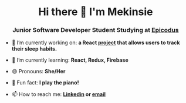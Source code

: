 <h1 align="center">Hi there 👋 I'm Mekinsie</h1>
<h3 align="center">Junior Software Developer Student Studying at <a href="https://www.epicodus.com/">Epicodus</a></h3> 

<!--
**mekinsie/mekinsie** is a ✨ _special_ ✨ repository because its `README.md` (this file) appears on your GitHub profile.
- 👯 I’m looking to collaborate on ... 
- 🤔 I’m looking for help with ...
- 💬 Ask me about ... ⚡ 
-->
- 🔭 I’m currently working on: **a React <a href="https://github.com/mekinsie/sleep-habits">project</a> that allows users to track their sleep habits.** 

- 🌱 I’m currently learning: **React, Redux, Firebase** 

- 😄 Pronouns: **She/Her**

- 🎹 Fun fact: **I play the piano!** 

- 📫 How to reach me: **<a href="https://www.linkedin.com/in/mekinsie/" target="_blank">Linkedin</a> or <a href="mailto:mekinsie.aja@gmail.com" target="_blank">email</a></li>**
